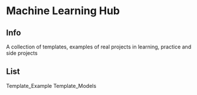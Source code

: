 # Machine Learning Hub

## Info 
A collection of templates, examples of real projects in learning, practice and side projects

## List
Template_Example
Template_Models


